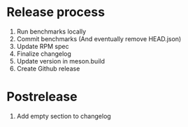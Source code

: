 # Release process
1. Run benchmarks locally
2. Commit benchmarks (And eventually remove HEAD.json)
3. Update RPM spec
4. Finalize changelog
5. Update version in meson.build
6. Create Github release

# Postrelease
1. Add empty section to changelog
